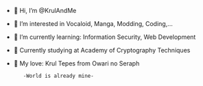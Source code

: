 - 👋 Hi, I’m @KrulAndMe
  
- 👀 I’m interested in Vocaloid, Manga, Modding, Coding,...
  
- 🌱 I’m currently learning: Information Security, Web Development
  
- 🕍 Currently studying at Academy of Cryptography Techniques
  
- 💞️ My love: Krul Tepes from Owari no Seraph

         -World is already mine-


<!--
Y2hpIHlldSBtaW5oIGtydWw=
![image](https://github.com/user-attachments/assets/53f97de8-d6f7-4f83-943d-1d559d3e40aa)
-->

